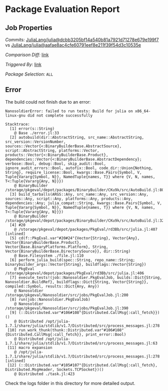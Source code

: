 # Package Evaluation Report

## Job Properties

*Commits:* [JuliaLang/julia@dcbb3205bf14a540b81a7921d71278e679e199f7](https://github.com/JuliaLang/julia/commit/dcbb3205bf14a540b81a7921d71278e679e199f7) vs [JuliaLang/julia@aafae8ac4cfe60791eef8e211f39f54d3c10535e](https://github.com/JuliaLang/julia/commit/aafae8ac4cfe60791eef8e211f39f54d3c10535e)

*Comparison Diff:* [link](https://github.com/JuliaLang/julia/compare/aafae8ac4cfe60791eef8e211f39f54d3c10535e..dcbb3205bf14a540b81a7921d71278e679e199f7)

*Triggered By:* [link](https://github.com/JuliaLang/julia/pull/45319#issuecomment-1140485718)

*Package Selection:* `ALL`

## Error

The build could not finish due to an error:

```
NanosoldierError: failed to run tests: Build for julia on x86_64-linux-gnu did not complete successfully

Stacktrace:
  [1] error(s::String)
    @ Base ./error.jl:33
  [2] autobuild(dir::AbstractString, src_name::AbstractString, src_version::VersionNumber, sources::Vector{<:BinaryBuilderBase.AbstractSource}, script::AbstractString, platforms::Vector, products::Vector{<:BinaryBuilderBase.Product}, dependencies::Vector{<:BinaryBuilderBase.AbstractDependency}; verbose::Bool, debug::Bool, skip_audit::Bool, ignore_audit_errors::Bool, autofix::Bool, code_dir::Union{Nothing, String}, require_license::Bool, kwargs::Base.Pairs{Symbol, V, Tuple{Vararg{Symbol, N}}, NamedTuple{names, T}} where {V, N, names, T<:Tuple{Vararg{Any, N}}})
    @ BinaryBuilder /storage/pkgeval/depot/packages/BinaryBuilder/CKu9k/src/AutoBuild.jl:800
  [3] build_tarballs(ARGS::Any, src_name::Any, src_version::Any, sources::Any, script::Any, platforms::Any, products::Any, dependencies::Any; julia_compat::String, kwargs::Base.Pairs{Symbol, V, Tuple{Vararg{Symbol, N}}, NamedTuple{names, T}} where {V, N, names, T<:Tuple{Vararg{Any, N}}})
    @ BinaryBuilder /storage/pkgeval/depot/packages/BinaryBuilder/CKu9k/src/AutoBuild.jl:321
  [4] #20
    @ /storage/pkgeval/depot/packages/PkgEval/rd3Bb/src/julia.jl:407 [inlined]
  [5] cd(f::PkgEval.var"#20#24"{Vector{String}, Vector{Any}, Vector{BinaryBuilderBase.Product}, Vector{Base.BinaryPlatforms.Platform}, String, Vector{BinaryBuilderBase.DirectorySource}}, dir::String)
    @ Base.Filesystem ./file.jl:110
  [6] perform_julia_build(spec::String, repo_name::String; binarybuilder_args::Vector{String}, buildflags::Vector{String})
    @ PkgEval /storage/pkgeval/depot/packages/PkgEval/rd3Bb/src/julia.jl:406
  [7] execute_tests!(job::Nanosoldier.PkgEvalJob, builds::Dict{String, Nanosoldier.BuildRef}, buildflags::Dict{String, Vector{String}}, compiled::Symbol, results::Dict{Any, Any})
    @ Nanosoldier /storage/pkgeval/Nanosoldier/src/jobs/PkgEvalJob.jl:200
  [8] run(job::Nanosoldier.PkgEvalJob)
    @ Nanosoldier /storage/pkgeval/Nanosoldier/src/jobs/PkgEvalJob.jl:390
  [9] (::Distributed.var"#106#108"{Distributed.CallMsg{:call_fetch}})()
    @ Distributed /opt/julia-1.7.1/share/julia/stdlib/v1.7/Distributed/src/process_messages.jl:278
 [10] run_work_thunk(thunk::Distributed.var"#106#108"{Distributed.CallMsg{:call_fetch}}, print_error::Bool)
    @ Distributed /opt/julia-1.7.1/share/julia/stdlib/v1.7/Distributed/src/process_messages.jl:63
 [11] macro expansion
    @ /opt/julia-1.7.1/share/julia/stdlib/v1.7/Distributed/src/process_messages.jl:278 [inlined]
 [12] (::Distributed.var"#105#107"{Distributed.CallMsg{:call_fetch}, Distributed.MsgHeader, Sockets.TCPSocket})()
    @ Distributed ./task.jl:423
```

Check the logs folder in this directory for more detailed output.

